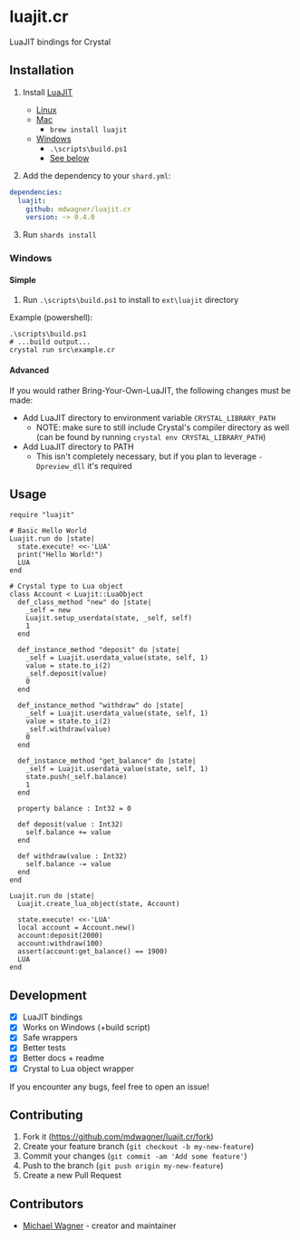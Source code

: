 # luajit.cr

LuaJIT bindings for Crystal

## Installation

1. Install [LuaJIT](https://luajit.org)
    - [Linux](https://www.google.com/search?q=install+luajit+linux)
    - [Mac](https://www.google.com/search?q=install+luajit+mac)
        - `brew install luajit`
    - [Windows](https://www.google.com/search?q=install+luajit+windows)
        - `.\scripts\build.ps1`
        - [See below](#windows)

2. Add the dependency to your `shard.yml`:

```yaml
dependencies:
  luajit:
    github: mdwagner/luajit.cr
    version: ~> 0.4.0
```

3. Run `shards install`

### Windows

#### Simple

1. Run `.\scripts\build.ps1` to install to `ext\luajit` directory

Example (powershell):

```
.\scripts\build.ps1
# ...build output...
crystal run src\example.cr
```

#### Advanced

If you would rather Bring-Your-Own-LuaJIT, the following changes must be made:

- Add LuaJIT directory to environment variable `CRYSTAL_LIBRARY_PATH`
    - NOTE: make sure to still include Crystal's compiler directory as well (can be found by running `crystal env CRYSTAL_LIBRARY_PATH`)
- Add LuaJIT directory to PATH
    - This isn't completely necessary, but if you plan to leverage `-Dpreview_dll` it's required

## Usage

```crystal
require "luajit"

# Basic Hello World
Luajit.run do |state|
  state.execute! <<-'LUA'
  print("Hello World!")
  LUA
end

# Crystal type to Lua object
class Account < Luajit::LuaObject
  def_class_method "new" do |state|
    _self = new
    Luajit.setup_userdata(state, _self, self)
    1
  end

  def_instance_method "deposit" do |state|
    _self = Luajit.userdata_value(state, self, 1)
    value = state.to_i(2)
    _self.deposit(value)
    0
  end

  def_instance_method "withdraw" do |state|
    _self = Luajit.userdata_value(state, self, 1)
    value = state.to_i(2)
    _self.withdraw(value)
    0
  end

  def_instance_method "get_balance" do |state|
    _self = Luajit.userdata_value(state, self, 1)
    state.push(_self.balance)
    1
  end

  property balance : Int32 = 0

  def deposit(value : Int32)
    self.balance += value
  end

  def withdraw(value : Int32)
    self.balance -= value
  end
end

Luajit.run do |state|
  Luajit.create_lua_object(state, Account)

  state.execute! <<-'LUA'
  local account = Account.new()
  account:deposit(2000)
  account:withdraw(100)
  assert(account:get_balance() == 1900)
  LUA
end
```

## Development

- [x] LuaJIT bindings
- [x] Works on Windows (+build script)
- [x] Safe wrappers
- [x] Better tests
- [x] Better docs + readme
- [x] Crystal to Lua object wrapper

If you encounter any bugs, feel free to open an issue!

## Contributing

1. Fork it (<https://github.com/mdwagner/luajit.cr/fork>)
2. Create your feature branch (`git checkout -b my-new-feature`)
3. Commit your changes (`git commit -am 'Add some feature'`)
4. Push to the branch (`git push origin my-new-feature`)
5. Create a new Pull Request

## Contributors

- [Michael Wagner](https://github.com/mdwagner) - creator and maintainer

